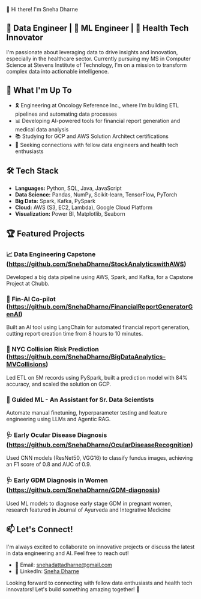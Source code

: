 👋 Hi there! I'm Sneha Dharne

## 🚀 Data Engineer | 🧠 ML Engineer | 🏥 Health Tech Innovator
I'm passionate about leveraging data to drive insights and innovation, especially in the healthcare sector. Currently pursuing my MS in Computer Science at Stevens Institute of Technology, I'm on a mission to transform complex data into actionable intelligence.

## 🔬 What I'm Up To

- 🎗️ Engineering at Oncology Reference Inc., where I'm building ETL pipelines and automating data processes
- 📊 Developing AI-powered tools for financial report generation and medical data analysis
- 📚 Studying for GCP and AWS Solution Architect certifications
- 🤝 Seeking connections with fellow data engineers and health tech enthusiasts

## 🛠️ Tech Stack

- **Languages:** Python, SQL, Java, JavaScript
- **Data Science:** Pandas, NumPy, Scikit-learn, TensorFlow, PyTorch
- **Big Data:** Spark, Kafka, PySpark
- **Cloud:** AWS (S3, EC2, Lambda), Google Cloud Platform
- **Visualization:** Power BI, Matplotlib, Seaborn

## 🏆 Featured Projects

### 📈 Data Engineering Capstone (https://github.com/SnehaDharne/StockAnalyticswithAWS)
Developed a big data pipeline using AWS, Spark, and Kafka, for a Capstone Project at Chubb. 

### 🤖 Fin-AI Co-pilot (https://github.com/SnehaDharne/FinancialReportGeneratorGenAI)
Built an AI tool using LangChain for automated financial report generation, cutting report creation time from 8 hours to 10 minutes.

### 🚗 NYC Collision Risk Prediction (https://github.com/SnehaDharne/BigDataAnalytics-MVCollisions)
Led ETL on 5M records using PySpark, built a prediction model with 84% accuracy, and scaled the solution on GCP.

### 🤖 Guided ML - An Assistant for Sr. Data Scientists 
Automate manual finetuning, hyperparameter testing and feature engineering using LLMs and Agentic RAG. 

### 🩺 Early Ocular Disease Diagnosis (https://github.com/SnehaDharne/OcularDiseaseRecognition)
Used CNN models (ResNet50, VGG16) to classify fundus images, achieving an F1 score of 0.8 and AUC of 0.9.

### 🩺 Early GDM Diagnosis in Women (https://github.com/SnehaDharne/GDM-diagnosis)
Used ML models to diagnose early stage GDM in pregnant women, research featured in Journal of Ayurveda and Integrative Medicine

## 📫 Let's Connect!

I'm always excited to collaborate on innovative projects or discuss the latest in data engineering and AI. Feel free to reach out!

- 📧 Email: snehadattadharne@gmail.com
- 🔗 LinkedIn: [Sneha Dharne](https://www.linkedin.com/in/snehadharne)

Looking forward to connecting with fellow data enthusiasts and health tech innovators! Let's build something amazing together! 🚀
